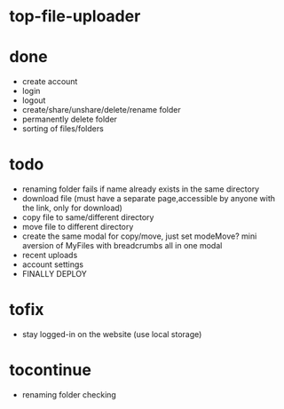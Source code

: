 # top-file-uploader

# done

- create account
- login
- logout
- create/share/unshare/delete/rename folder
- permanently delete folder
- sorting of files/folders

# todo

- renaming folder fails if name already exists in the same directory
- download file (must have a separate page,accessible by anyone with the link, only for download)
- copy file to same/different directory
- move file to different directory
- create the same modal for copy/move, just set modeMove? mini aversion of MyFiles with breadcrumbs all in one modal
- recent uploads
- account settings
- FINALLY DEPLOY

# tofix

- stay logged-in on the website (use local storage)

# tocontinue

- renaming folder checking
